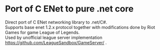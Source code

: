 # Port of C ENet to pure .net core 

Direct port of C ENet networking library  to .net/C#.  
Supports base enet 1.2.x protocol together with modifications done by Riot Games for game League of Legends.  
Used by unofficial league server implementation https://github.com/LeagueSandbox/GameServer/ .
